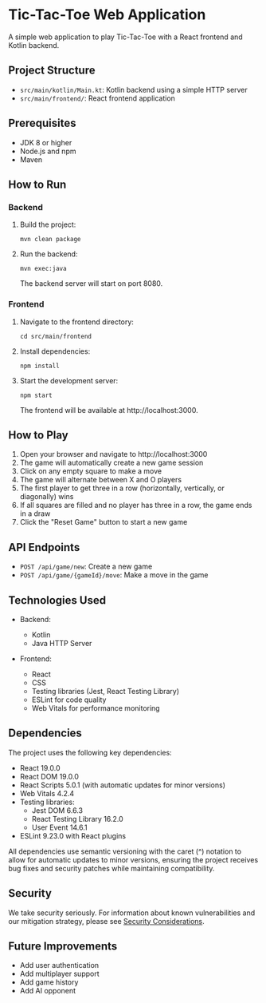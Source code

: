 # Tic-Tac-Toe Web Application

A simple web application to play Tic-Tac-Toe with a React frontend and Kotlin backend.

## Project Structure

- `src/main/kotlin/Main.kt`: Kotlin backend using a simple HTTP server
- `src/main/frontend/`: React frontend application

## Prerequisites

- JDK 8 or higher
- Node.js and npm
- Maven

## How to Run

### Backend

1. Build the project:
   ```
   mvn clean package
   ```

2. Run the backend:
   ```
   mvn exec:java
   ```

   The backend server will start on port 8080.

### Frontend

1. Navigate to the frontend directory:
   ```
   cd src/main/frontend
   ```

2. Install dependencies:
   ```
   npm install
   ```

3. Start the development server:
   ```
   npm start
   ```

   The frontend will be available at http://localhost:3000.

## How to Play

1. Open your browser and navigate to http://localhost:3000
2. The game will automatically create a new game session
3. Click on any empty square to make a move
4. The game will alternate between X and O players
5. The first player to get three in a row (horizontally, vertically, or diagonally) wins
6. If all squares are filled and no player has three in a row, the game ends in a draw
7. Click the "Reset Game" button to start a new game

## API Endpoints

- `POST /api/game/new`: Create a new game
- `POST /api/game/{gameId}/move`: Make a move in the game

## Technologies Used

- Backend:
  - Kotlin
  - Java HTTP Server

- Frontend:
  - React
  - CSS
  - Testing libraries (Jest, React Testing Library)
  - ESLint for code quality
  - Web Vitals for performance monitoring

## Dependencies

The project uses the following key dependencies:

- React 19.0.0
- React DOM 19.0.0
- React Scripts 5.0.1 (with automatic updates for minor versions)
- Web Vitals 4.2.4
- Testing libraries:
  - Jest DOM 6.6.3
  - React Testing Library 16.2.0
  - User Event 14.6.1
- ESLint 9.23.0 with React plugins

All dependencies use semantic versioning with the caret (^) notation to allow for automatic updates to minor versions, ensuring the project receives bug fixes and security patches while maintaining compatibility.

## Security

We take security seriously. For information about known vulnerabilities and our mitigation strategy, please see [Security Considerations](src/main/frontend/security.md).

## Future Improvements

- Add user authentication
- Add multiplayer support
- Add game history
- Add AI opponent
